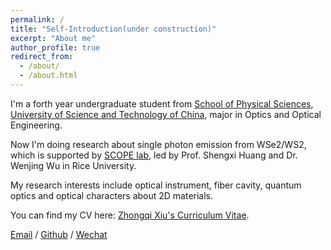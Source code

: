 ```yaml
---
permalink: /
title: "Self-Introduction(under construction)"
excerpt: "About me"
author_profile: true
redirect_from: 
  - /about/
  - /about.html
---
```

I'm a forth year undergraduate student from [School of Physical Sciences](https://en.physics.ustc.edu.cn/), [University of Science and Technology of China](https://en.ustc.edu.cn/), major in Optics and Optical Engineering. 

Now I'm doing research about single photon emission from WSe2/WS2, which is supported by [SCOPE lab](https://scopelab.rice.edu/), led by Prof. Shengxi Huang and Dr. Wenjing Wu in Rice University.

My research interests include optical instrument, fiber cavity, quantum optics and optical characters about 2D materials.

You can find my CV here: [Zhongqi Xiu's Curriculum Vitae](../assets/Curriculum_Vitae.pdf).

[Email](xzqtelux@mail.ustc.edu.cn) / [Github](https://github.com/k-telux) / [Wechat](../images/wechat.jpg)
